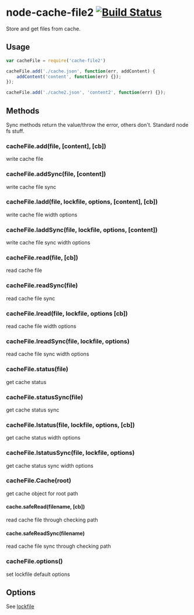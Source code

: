 node-cache-file2  [![Build Status](https://travis-ci.org/Bacra/node-cache-file2.svg?branch=master)](https://travis-ci.org/Bacra/node-cache-file2)
==================

Store and get files from cache.

## Usage

```javascript
var cacheFile = require('cache-file2')

cacheFile.add('./cache.json', function(err, addContent) {
	addContent('content', function(err) {});
});

cacheFile.add('./cache2.json', 'content2', function(err) {});
```

## Methods

Sync methods return the value/throw the error, others don't.  Standard
node fs stuff.

### cacheFile.add(file, [content], [cb])

write cache file

### cacheFile.addSync(file, [content])

write cache file sync

### cacheFile.ladd(file, lockfile, options, [content], [cb])

write cache file width options

### cacheFile.laddSync(file, lockfile, options, [content])

write cache file sync width options

### cacheFile.read(file, [cb])

read cache file

### cacheFile.readSync(file)

read cache file sync

### cacheFile.lread(file, lockfile, options [cb])

read cache file width options

### cacheFile.lreadSync(file, lockfile, options)

read cache file sync width options

### cacheFile.status(file)

get cache status

### cacheFile.statusSync(file)

get cache status sync

### cacheFile.lstatus(file, lockfile, options, [cb])

get cache status width options

### cacheFile.lstatusSync(file, lockfile, options)

get cache status sync width options

### cacheFile.Cache(root)

get cache object for root path 

#### cache.safeRead(filename, [cb])

read cache file through checking path

#### cache.safeReadSync(filename)

read cache file sync through checking path

### cacheFile.options()

set lockfile default options

## Options

See [lockfile](https://github.com/npm/lockfile#options)
